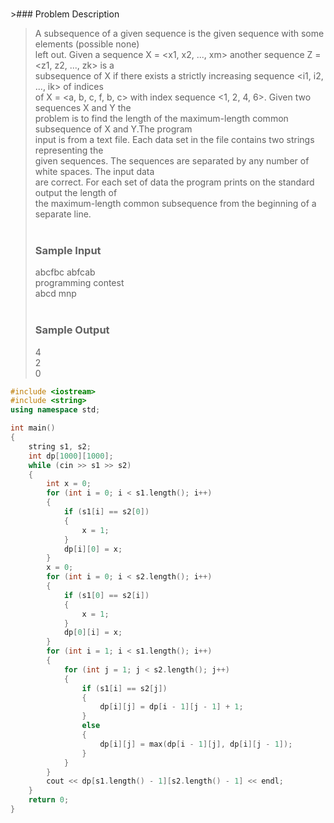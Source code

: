 <br>>### Problem Description<br>
>A subsequence of a given sequence is the given sequence with some elements (possible none) <br>
>left out. Given a sequence X = <x1, x2, ..., xm> another sequence Z = <z1, z2, ..., zk> is a<br>
>subsequence of X if there exists a strictly increasing sequence <i1, i2, ..., ik> of indices <br>
>of X = <a, b, c, f, b, c> with index sequence <1, 2, 4, 6>. Given two sequences X and Y the <br>
>problem is to find the length of the maximum-length common subsequence of X and Y.The program<br>
>input is from a text file. Each data set in the file contains two strings representing the<br>
>given sequences. The sequences are separated by any number of white spaces. The input data <br>
>are correct. For each set of data the program prints on the standard output the length of <br>
>the maximum-length common subsequence from the beginning of a separate line.<br>
> <br>
>### Sample Input<br>
>abcfbc abfcab<br>
>programming contest <br>
>abcd mnp<br>
><br>
>### Sample Output<br>
>4<br>
>2<br>
>0<br>

```cpp
#include <iostream>
#include <string>
using namespace std;

int main()
{
    string s1, s2;
    int dp[1000][1000];
    while (cin >> s1 >> s2)
    {
        int x = 0;
        for (int i = 0; i < s1.length(); i++)
        {
            if (s1[i] == s2[0])
            {
                x = 1;
            }
            dp[i][0] = x;
        }
        x = 0;
        for (int i = 0; i < s2.length(); i++)
        {
            if (s1[0] == s2[i])
            {
                x = 1;
            }
            dp[0][i] = x;
        }
        for (int i = 1; i < s1.length(); i++)
        {
            for (int j = 1; j < s2.length(); j++)
            {
                if (s1[i] == s2[j])
                {
                    dp[i][j] = dp[i - 1][j - 1] + 1;
                }
                else
                {
                    dp[i][j] = max(dp[i - 1][j], dp[i][j - 1]);
                }
            }
        }
        cout << dp[s1.length() - 1][s2.length() - 1] << endl;
    }
    return 0;
}

```
